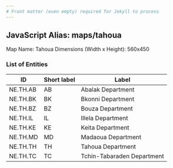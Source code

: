 ```yaml
---
# Front matter (even empty) required for Jekyll to process
---
```


## JavaScript Alias: maps/tahoua

Map Name: Tahoua
Dimensions (Width x Height): 560x450

### List of Entities

| ID       | Short label | Label                      |
| -------- | ----------- | -------------------------- |
| NE.TH.AB | AB          | Abalak Department          |
| NE.TH.BK | BK          | Bkonni Department          |
| NE.TH.BZ | BZ          | Bouza Department           |
| NE.TH.IL | IL          | Illela Department          |
| NE.TH.KE | KE          | Keita Department           |
| NE.TH.MD | MD          | Madaoua Department         |
| NE.TH.TH | TH          | Tahoua Department          |
| NE.TH.TC | TC          | Tchin-Tabaraden Department |
